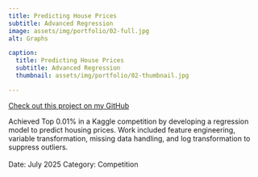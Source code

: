 ```yaml
---
title: Predicting House Prices
subtitle: Advanced Regression
image: assets/img/portfolio/02-full.jpg
alt: Graphs

caption:
  title: Predicting House Prices
  subtitle: Advanced Regression
  thumbnail: assets/img/portfolio/02-thumbnail.jpg

---
```

[Check out this project on my GitHub](https://github.com/garrettlf/Housing-Prices-Regression-Model)

Achieved Top 0.01% in a Kaggle competition by developing a regression model to predict housing prices. Work included feature engineering, variable transformation, missing data handling, and log transformation to suppress outliers.
<br></br>
Date: July 2025
Category: Competition





